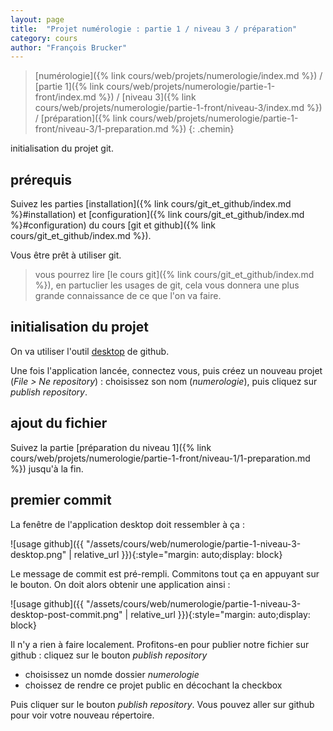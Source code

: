 ```yaml
---
layout: page
title:  "Projet numérologie : partie 1 / niveau 3 / préparation"
category: cours
author: "François Brucker"
---
```


> [numérologie]({% link cours/web/projets/numerologie/index.md %}) / [partie 1]({% link cours/web/projets/numerologie/partie-1-front/index.md %}) / [niveau 3]({% link cours/web/projets/numerologie/partie-1-front/niveau-3/index.md %}) / [préparation]({% link cours/web/projets/numerologie/partie-1-front/niveau-3/1-preparation.md %})
{: .chemin}

initialisation du projet git.

## prérequis

Suivez les parties [installation]({% link cours/git_et_github/index.md %}#installation) et [configuration]({% link cours/git_et_github/index.md %}#configuration) du cours [git et github]({% link cours/git_et_github/index.md %}).

Vous être prêt à utiliser git.

> vous pourrez lire [le cours git]({% link cours/git_et_github/index.md %}), en partuclier les usages de git, cela vous donnera une plus grande connaissance de ce que l'on va faire.

## initialisation du projet

On va utiliser l'outil [desktop](https://desktop.github.com/) de github. 

Une fois l'application lancée, connectez vous, puis créez un nouveau projet (*File > Ne repository*) : choisissez son nom (*numerologie*), puis cliquez sur *publish repository*.


## ajout du fichier

Suivez la partie [préparation du niveau 1]({% link cours/web/projets/numerologie/partie-1-front/niveau-1/1-preparation.md %}) jusqu'à la fin.

## premier commit

La fenêtre de l'application desktop doit ressembler à ça :

![usage github]({{ "/assets/cours/web/numerologie/partie-1-niveau-3-desktop.png" | relative_url }}){:style="margin: auto;display: block}

Le message de commit est pré-rempli. Commitons tout ça en appuyant sur le bouton. On doit alors obtenir une application ainsi :

![usage github]({{ "/assets/cours/web/numerologie/partie-1-niveau-3-desktop-post-commit.png" | relative_url }}){:style="margin: auto;display: block}

Il n'y a rien à faire localement. Profitons-en pour publier notre fichier sur github : cliquez sur le bouton *publish repository*

* choisissez un nomde dossier *numerologie*
* choissez de rendre ce projet public en décochant la checkbox

Puis cliquer sur le bouton *publish repository*. Vous pouvez aller sur github pour voir votre nouveau répertoire.
